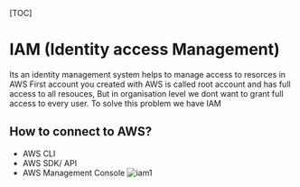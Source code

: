 [TOC]

# IAM (Identity access Management)

Its an identity management system helps to manage access to resorces in AWS
First account you created with AWS is called root account and has full access to all resouces, 
But in organisation level we dont want to grant full access to every user. To solve this problem we have IAM

## How to connect to AWS?
 - AWS CLI
 - AWS SDK/ API
 - AWS Management Console
 ![iam1](../../Ref_docs/aws/IAM1.png)

